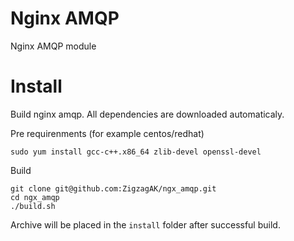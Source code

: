 # Nginx AMQP

Nginx AMQP module

# Install

Build nginx amqp.
All dependencies are downloaded automaticaly.

Pre requirenments (for example centos/redhat)

```
sudo yum install gcc-c++.x86_64 zlib-devel openssl-devel
```

Build

```
git clone git@github.com:ZigzagAK/ngx_amqp.git
cd ngx_amqp
./build.sh
```

Archive will be placed in the `install` folder after successful build.